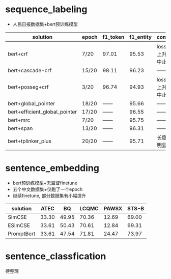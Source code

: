 # sequence_labeling
- 人民日报数据集+bert预训练模型

| solution | epoch | f1_token | f1_entity | comment | 
| ---- | ---- | ---- | ---- | ---- | 
| bert+crf | 7/20 | 97.01 | 95.53 | loss后续上升提前中止 | 
| bert+cascade+crf | 15/20 | 98.11 | 96.23 | —— | 
| bert+posseg+crf | 3/20 | 96.74 | 94.93 | loss后续上升提前中止 | 
| bert+global_pointer | 18/20 | —— | 95.66 | —— | 
| bert+efficient_global_pointer | 17/20 | —— | 96.55 | —— | 
| bert+mrc | 7/20 | —— | 95.75 | —— |
| bert+span | 13/20 | —— | 96.31 | —— |
| bert+tplinker_plus | 20/20 | —— | 95.71 | 长度限制明显 |


# sentence_embedding
- bert预训练模型+无监督finetune
- 五个中文数据集+仅跑了一个epoch
- 继续finetune, 部分数据集有小幅提升

| solution |   ATEC  |  BQ  |  LCQMC  |  PAWSX  |  STS-B  |
|   ----   |   ----  | ---- |   ----  |   ----  |   ----  |
|  SimCSE  |  33.30  | 49.95|  70.36  |  12.69  |  69.00  |
|  ESimCSE |  33.61  | 50.43|  70.61  |  12.84  |  69.31  |
|PromptBert|  33.61  | 47.54|  71.81  |  24.47  |  73.97  |

# sentence_classfication
待整理